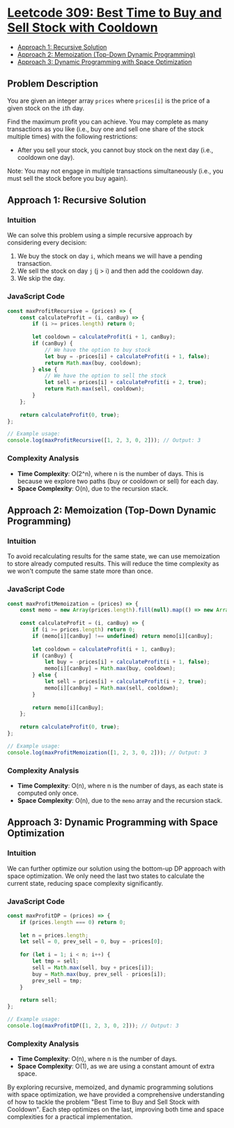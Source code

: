 # [Leetcode 309: Best Time to Buy and Sell Stock with Cooldown](https://leetcode.com/problems/best-time-to-buy-and-sell-stock-with-cooldown/)

- [Approach 1: Recursive Solution](#approach-1-recursive-solution)
- [Approach 2: Memoization (Top-Down Dynamic Programming)](#approach-2-memoization-top-down-dynamic-programming)
- [Approach 3: Dynamic Programming with Space Optimization](#approach-3-dynamic-programming-with-space-optimization)

## Problem Description

You are given an integer array `prices` where `prices[i]` is the price of a given stock on the `i`th day.

Find the maximum profit you can achieve. You may complete as many transactions as you like (i.e., buy one and sell one share of the stock multiple times) with the following restrictions:
- After you sell your stock, you cannot buy stock on the next day (i.e., cooldown one day).

Note: You may not engage in multiple transactions simultaneously (i.e., you must sell the stock before you buy again).

## Approach 1: Recursive Solution

### Intuition
We can solve this problem using a simple recursive approach by considering every decision:
1. We buy the stock on day `i`, which means we will have a pending transaction.
2. We sell the stock on day `j` (j > i) and then add the cooldown day.
3. We skip the day.

### JavaScript Code

```javascript
const maxProfitRecursive = (prices) => {
    const calculateProfit = (i, canBuy) => {
        if (i >= prices.length) return 0;
        
        let cooldown = calculateProfit(i + 1, canBuy);
        if (canBuy) {
            // We have the option to buy stock
            let buy = -prices[i] + calculateProfit(i + 1, false);
            return Math.max(buy, cooldown);
        } else {
            // We have the option to sell the stock
            let sell = prices[i] + calculateProfit(i + 2, true);
            return Math.max(sell, cooldown);
        }
    };
    
    return calculateProfit(0, true);
};

// Example usage:
console.log(maxProfitRecursive([1, 2, 3, 0, 2])); // Output: 3
```

### Complexity Analysis
- **Time Complexity**: O(2^n), where n is the number of days. This is because we explore two paths (buy or cooldown or sell) for each day.
- **Space Complexity**: O(n), due to the recursion stack.

## Approach 2: Memoization (Top-Down Dynamic Programming)

### Intuition
To avoid recalculating results for the same state, we can use memoization to store already computed results. This will reduce the time complexity as we won't compute the same state more than once.

### JavaScript Code

```javascript
const maxProfitMemoization = (prices) => {
    const memo = new Array(prices.length).fill(null).map(() => new Array(2).fill(undefined));
    
    const calculateProfit = (i, canBuy) => {
        if (i >= prices.length) return 0;
        if (memo[i][canBuy] !== undefined) return memo[i][canBuy];
        
        let cooldown = calculateProfit(i + 1, canBuy);
        if (canBuy) {
            let buy = -prices[i] + calculateProfit(i + 1, false);
            memo[i][canBuy] = Math.max(buy, cooldown);
        } else {
            let sell = prices[i] + calculateProfit(i + 2, true);
            memo[i][canBuy] = Math.max(sell, cooldown);
        }
        
        return memo[i][canBuy];
    };
    
    return calculateProfit(0, true);
};

// Example usage:
console.log(maxProfitMemoization([1, 2, 3, 0, 2])); // Output: 3
```

### Complexity Analysis
- **Time Complexity**: O(n), where n is the number of days, as each state is computed only once.
- **Space Complexity**: O(n), due to the `memo` array and the recursion stack.

## Approach 3: Dynamic Programming with Space Optimization

### Intuition
We can further optimize our solution using the bottom-up DP approach with space optimization. We only need the last two states to calculate the current state, reducing space complexity significantly.

### JavaScript Code

```javascript
const maxProfitDP = (prices) => {
    if (prices.length === 0) return 0;
    
    let n = prices.length;
    let sell = 0, prev_sell = 0, buy = -prices[0];
    
    for (let i = 1; i < n; i++) {
        let tmp = sell;
        sell = Math.max(sell, buy + prices[i]);
        buy = Math.max(buy, prev_sell - prices[i]);
        prev_sell = tmp;
    }
    
    return sell;
};

// Example usage:
console.log(maxProfitDP([1, 2, 3, 0, 2])); // Output: 3
```

### Complexity Analysis
- **Time Complexity**: O(n), where n is the number of days.
- **Space Complexity**: O(1), as we are using a constant amount of extra space.

By exploring recursive, memoized, and dynamic programming solutions with space optimization, we have provided a comprehensive understanding of how to tackle the problem "Best Time to Buy and Sell Stock with Cooldown". Each step optimizes on the last, improving both time and space complexities for a practical implementation.

